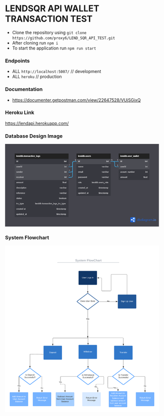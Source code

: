 # LENDSQR API WALLET TRANSACTION TEST

* Clone the repository using `git clone https://github.com/proxy6/LEND_SQR_API_TEST.git` 
* After cloning run `npm i`
* To start the application run `npm run start`

### Endpoints
- ALL `http://localhost:5007/`   // development
- ALL `heroku`                   // production

### Documentation
- https://documenter.getpostman.com/view/22647528/VUjSGixQ

### Heroku Link
https://lendapi.herokuapp.com/

### Database Design Image
![Alt text](./LendDB-Database-Design.png?raw=true "Database Design Image")

### System Flowchart
![Alt text](./System-Flowcharts.png?raw=true "Database Design Image")
